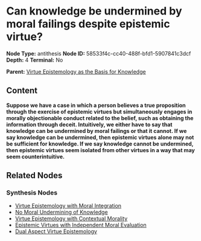 # Can knowledge be undermined by moral failings despite epistemic virtue?

**Node Type:** antithesis
**Node ID:** 58533f4c-cc40-488f-bfd1-5907841c3dcf
**Depth:** 4
**Terminal:** No

**Parent:** [Virtue Epistemology as the Basis for Knowledge](virtue-epistemology-as-the-basis-for-knowledge-synthesis-f8eb5e2f-1f1c-431f-ade3-fcfc46921627.md)

## Content

**Suppose we have a case in which a person believes a true proposition through the exercise of epistemic virtues but simultaneously engages in morally objectionable conduct related to the belief, such as obtaining the information through deceit. Intuitively, we either have to say that knowledge can be undermined by moral failings or that it cannot. If we say knowledge can be undermined, then epistemic virtues alone may not be sufficient for knowledge. If we say knowledge cannot be undermined, then epistemic virtues seem isolated from other virtues in a way that may seem counterintuitive.**

## Related Nodes

### Synthesis Nodes

- [Virtue Epistemology with Moral Integration](virtue-epistemology-with-moral-integration-synthesis-73b3be4d-ab5f-4bcd-a0fe-f1bcbf70b72e.md)
- [No Moral Undermining of Knowledge](no-moral-undermining-of-knowledge-synthesis-c9f608ca-5b5f-4e49-b704-51b15bd9b88b.md)
- [Virtue Epistemology with Contextual Morality](virtue-epistemology-with-contextual-morality-synthesis-6d83f4ba-de8f-4001-be9d-05d08bc47576.md)
- [Epistemic Virtues with Independent Moral Evaluation](epistemic-virtues-with-independent-moral-evaluation-synthesis-2df2ee7d-0edb-4b3e-89e2-dcfb7f45c360.md)
- [Dual Aspect Virtue Epistemology](dual-aspect-virtue-epistemology-synthesis-f8e20f30-320f-4fbc-9154-6ae67184df92.md)
